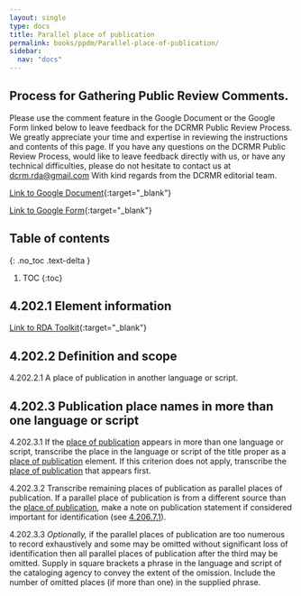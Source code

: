 ```yaml
---
layout: single
type: docs
title: Parallel place of publication
permalink: books/ppdm/Parallel-place-of-publication/
sidebar:
  nav: "docs"
---
```


## Process for Gathering Public Review Comments.
Please use the comment feature in the Google Document or the Google Form linked below to leave feedback for the DCRMR Public Review Process.  We greatly appreciate your time and expertise in reviewing the instructions and contents of this page.  If you have any questions on the DCRMR Public Review Process, would like to leave feedback directly with us, or have any technical difficulties, please do not hesitate to contact us at dcrm.rda@gmail.com  With kind regards from the DCRMR editorial team.

[Link to Google Document](https://docs.google.com/document/d/1RMRdCQzvZDeh3ODtHnVKGildfELwbXvJcPlP9RhKftE/edit){:target="_blank"}

[Link to Google Form](https://docs.google.com/forms/d/e/1FAIpQLSdNtJkbY1mngdTcvCoB7zZcpaIuuKHvlbyiidP-QunDy14VcQ/viewform){:target="_blank"}

## Table of contents
{: .no_toc .text-delta }

1. TOC
{:toc}

## 4.202.1 Element information

[Link to RDA Toolkit](https://beta.rdatoolkit.org/Content/Index?externalId=en-US_ala-5e38f1d4-17a1-3ff9-a1c8-eacbfd04e68e){:target="_blank"}

## 4.202.2 Definition and scope

<a name="4.202.2.1">4.202.2.1</a>  A place of publication in another language or script.

## 4.202.3 Publication place names in more than one language or script

<a name="4.202.3.1">4.202.3.1</a> If the [place of publication](/DCRMR/books/ppdm/Place-of-publication/) appears in more than one language or script, transcribe the place in the language or script of the title proper as a [place of publication](/DCRMR/books/ppdm/Place-of-publication/) element.  If this criterion does not apply, transcribe the [place of publication](/DCRMR/books/ppdm/Place-of-publication/) that appears first.

<a name="4.202.3.2">4.202.3.2</a> Transcribe remaining places of publication as parallel places of publication.  If a parallel place of publication is from a different source than the [place of publication](/DCRMR/books/ppdm/Place-of-publication/), make a note on publication statement if considered important for identification (see [4.206.7.1](/DCRMR/books/ppdm/Note-on-publication-statement/#4.206.7.1)).

<a name="4.202.3.3">4.202.3.3</a> *Optionally,* if the parallel places of publication are too numerous to record exhaustively and some may be omitted without significant loss of identification then all parallel places of publication after the third may be omitted. Supply in square brackets a phrase in the language and script of the cataloging agency to convey the extent of the omission. Include the number of omitted places (if more than one) in the supplied phrase.








